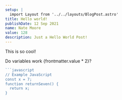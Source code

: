 ```yaml
---
setup: |
  import Layout from '../../layouts/BlogPost.astro'
title: Hello world!
publishDate: 12 Sep 2021
name: Nate Moore
value: 128
description: Just a Hello World Post!
---
```


This is so cool!

Do variables work {frontmatter.value \* 2}?

````javascript
```javascript
// Example JavaScript
const x = 7;
function returnSeven() {
  return x;
}
````
